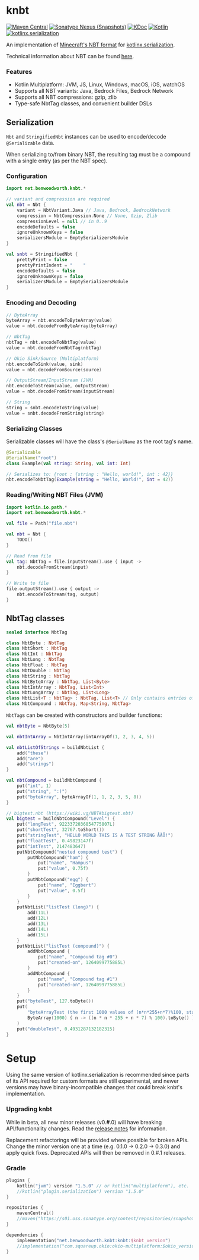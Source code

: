 # knbt

[![Maven Central](https://img.shields.io/maven-central/v/net.benwoodworth.knbt/knbt)](https://search.maven.org/artifact/net.benwoodworth.knbt/knbt)
[![Sonatype Nexus (Snapshots)](https://img.shields.io/nexus/s/net.benwoodworth.knbt/knbt?server=https%3A%2F%2Fs01.oss.sonatype.org)](https://s01.oss.sonatype.org/content/repositories/snapshots/net/benwoodworth/knbt/knbt/)
[![KDoc](https://img.shields.io/badge/api-KDoc-blue)](https://benwoodworth.github.io/knbt)
[![Kotlin](https://img.shields.io/badge/kotlin-1.5.0-blue.svg?logo=kotlin)](http://kotlinlang.org)
[![kotlinx.serialization](https://img.shields.io/badge/kotlinx.serialization-1.2.0-blue.svg?logo=kotlin)](https://github.com/Kotlin/kotlinx.serialization)

An implementation of [Minecraft's NBT format](https://minecraft.fandom.com/wiki/NBT_format)
for [kotlinx.serialization](https://github.com/Kotlin/kotlinx.serialization).

Technical information about NBT can be found [here](https://wiki.vg/NBT).

### Features

- Kotlin Multiplatform: JVM, JS, Linux, Windows, macOS, iOS, watchOS
- Supports all NBT variants: Java, Bedrock Files, Bedrock Network
- Supports all NBT compressions: gzip, zlib
- Type-safe NbtTag classes, and convenient builder DSLs

## Serialization

`Nbt` and `StringifiedNbt` instances can be used to encode/decode `@Serializable` data.

When serializing to/from binary NBT, the resulting tag must be a compound with a single entry (as per the NBT spec).

### Configuration

```kotlin
import net.benwoodworth.knbt.*

// variant and compression are required
val nbt = Nbt {
    variant = NbtVariant.Java // Java, Bedrock, BedrockNetwork
    compression = NbtCompression.None // None, Gzip, Zlib
    compressionLevel = null // in 0..9
    encodeDefaults = false
    ignoreUnknownKeys = false
    serializersModule = EmptySerializersModule
}

val snbt = StringifiedNbt {
    prettyPrint = false
    prettyPrintIndent = "    "
    encodeDefaults = false
    ignoreUnknownKeys = false
    serializersModule = EmptySerializersModule
}
```

### Encoding and Decoding

```kotlin
// ByteArray
byteArray = nbt.encodeToByteArray(value)
value = nbt.decodeFromByteArray(byteArray)

// NbtTag
nbtTag = nbt.encodeToNbtTag(value)
value = nbt.decodeFromNbtTag(nbtTag)

// Okio Sink/Source (Multiplatform)
nbt.encodeToSink(value, sink)
value = nbt.decodeFromSource(source)

// OutputStream/InputStream (JVM)
nbt.encodeToStream(value, outputStream)
value = nbt.decodeFromStream(inputStream)

// String
string = snbt.encodeToString(value)
value = snbt.decodeFromString(string)
```

### Serializing Classes

Serializable classes will have the class's `@SerialName` as the root tag's name.

```kotlin
@Serializable
@SerialName("root")
class Example(val string: String, val int: Int)

// Serializes to: {root : {string : "Hello, world!", int : 42}}
nbt.encodeToNbtTag(Example(string = "Hello, World!", int = 42))
```

### Reading/Writing NBT Files (JVM)

```kotlin
import kotlin.io.path.*
import net.benwoodworth.knbt.*

val file = Path("file.nbt")

val nbt = Nbt {
    TODO()
}

// Read from file
val tag: NbtTag = file.inputStream().use { input ->
    nbt.decodeFromStream(input)
}

// Write to file
file.outputStream().use { output ->
    nbt.encodeToStream(tag, output)
}
```

## NbtTag classes

```kotlin
sealed interface NbtTag

class NbtByte : NbtTag
class NbtShort : NbtTag
class NbtInt : NbtTag
class NbtLong : NbtTag
class NbtFloat : NbtTag
class NbtDouble : NbtTag
class NbtString : NbtTag
class NbtByteArray : NbtTag, List<Byte>
class NbtIntArray : NbtTag, List<Int>
class NbtLongArray : NbtTag, List<Long>
class NbtList<T : NbtTag> : NbtTag, List<T> // Only contains entries of a single type
class NbtCompound : NbtTag, Map<String, NbtTag>
```

`NbtTag`s can be created with constructors and builder functions:

```kotlin
val nbtByte = NbtByte(5)

val nbtIntArray = NbtIntArray(intArrayOf(1, 2, 3, 4, 5))

val nbtListOfStrings = buildNbtList {
    add("these")
    add("are")
    add("strings")
}

val nbtCompound = buildNbtCompound {
    put("int", 1)
    put("string", ":)")
    put("byteArray", byteArrayOf(1, 1, 2, 3, 5, 8))
}

// bigtest.nbt (https://wiki.vg/NBT#bigtest.nbt)
val bigtest = buildNbtCompound("Level") {
    put("longTest", 9223372036854775807L)
    put("shortTest", 32767.toShort())
    put("stringTest", "HELLO WORLD THIS IS A TEST STRING ÅÄÖ!")
    put("floatTest", 0.49823147f)
    put("intTest", 2147483647)
    putNbtCompound("nested compound test") {
        putNbtCompound("ham") {
            put("name", "Hampus")
            put("value", 0.75f)
        }
        putNbtCompound("egg") {
            put("name", "Eggbert")
            put("value", 0.5f)
        }
    }
    putNbtList("listTest (long)") {
        add(11L)
        add(12L)
        add(13L)
        add(14L)
        add(15L)
    }
    putNbtList("listTest (compound)") {
        addNbtCompound {
            put("name", "Compound tag #0")
            put("created-on", 1264099775885L)
        }
        addNbtCompound {
            put("name", "Compound tag #1")
            put("created-on", 1264099775885L)
        }
    }
    put("byteTest", 127.toByte())
    put(
        "byteArrayTest (the first 1000 values of (n*n*255+n*7)%100, starting with n=0 (0, 62, 34, 16, 8, ...))",
        ByteArray(1000) { n -> ((n * n * 255 + n * 7) % 100).toByte() }
    )
    put("doubleTest", 0.4931287132182315)
}
```

# Setup

Using the same version of kotlinx.serialization is recommended since parts of its API required for custom formats are
still experimental, and newer versions may have binary-incompatible changes that could break knbt's implementation.

### Upgrading knbt

While in beta, all new minor releases (v0.**#**.0) will have breaking API/functionality changes. Read
the [release notes](https://github.com/BenWoodworth/knbt/releases) for information.

Replacement refactorings will be provided where possible for broken APIs. Change the minor version one at a time
(e.g. 0.1.0 -> 0.2.0 -> 0.3.0) and apply quick fixes. Deprecated APIs will then be removed in 0.#.1 releases.

### Gradle

```kotlin
plugins {
    kotlin("jvm") version "1.5.0" // or kotlin("multiplatform"), etc.
    //kotlin("plugin.serialization") version "1.5.0"
}

repositories {
    mavenCentral()
    //maven("https://s01.oss.sonatype.org/content/repositories/snapshots/")
}

dependencies {
    implementation("net.benwoodworth.knbt:knbt:$knbt_version")
    //implementation("com.squareup.okio:okio-multiplatform:$okio_version")
}
```

